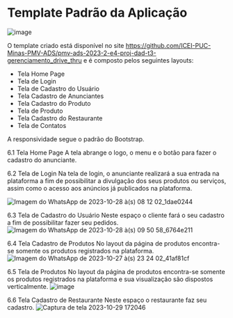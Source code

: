 # Template Padrão da Aplicação

![image](https://github.com/ICEI-PUC-Minas-PMV-ADS/pmv-ads-2023-2-e4-proj-dad-t3-gerenciamento_drive_thru/assets/102244252/03d28011-cc52-4f0b-b944-f4e42b7a82eb)

O template criado está disponível no site https://github.com/ICEI-PUC-Minas-PMV-ADS/pmv-ads-2023-2-e4-proj-dad-t3-gerenciamento_drive_thru  e é composto pelos seguintes layouts:

- Tela Home Page
- Tela de Login
- Tela de Cadastro do Usuário
- Tela Cadastro de Anunciantes
- Tela Cadastro do Produto
- Tela de Produto
- Tela Cadastro do Restaurante
- Tela de Contatos

 A responsividade segue o padrão do Bootstrap.

6.1 Tela Home Page
A tela abrange o logo, o menu e o botão para fazer o cadastro do anunciante.

6.2 Tela de Login
Na tela de login, o anunciante realizará a sua entrada na plataforma a fim de possibilitar 
a divulgação dos seus produtos ou serviços, assim como o acesso aos anúncios já 
publicados na plataforma.

![Imagem do WhatsApp de 2023-10-28 à(s) 08 12 02_1dae0244](https://github.com/ICEI-PUC-Minas-PMV-ADS/pmv-ads-2023-2-e4-proj-dad-t3-gerenciamento_drive_thru/assets/102244252/d90c626b-d7af-48ab-9086-76717d87901e)

6.3 Tela de Cadastro do Usuário
Neste espaço o cliente fará o seu cadastro a fim de possibilitar fazer seu pedidos. 
![Imagem do WhatsApp de 2023-10-28 à(s) 09 50 58_6764e211](https://github.com/ICEI-PUC-Minas-PMV-ADS/pmv-ads-2023-2-e4-proj-dad-t3-gerenciamento_drive_thru/assets/102244252/81172d5f-7b0d-4790-be19-05c9a6fe9561)

6.4 Tela Cadastro de Produtos 
No layout da página de produtos encontra-se somente os produtos registrados na 
plataforma.
![Imagem do WhatsApp de 2023-10-27 à(s) 23 24 02_41af81cf](https://github.com/ICEI-PUC-Minas-PMV-ADS/pmv-ads-2023-2-e4-proj-dad-t3-gerenciamento_drive_thru/assets/102244252/3ac9eb8e-7fa7-4d87-a700-22c18cebbd01)

6.5 Tela de Produtos 
No layout da página de produtos encontra-se somente os produtos registrados na 
plataforma e sua visualização são dispostos verticalmente.
![image](https://github.com/ICEI-PUC-Minas-PMV-ADS/pmv-ads-2023-2-e4-proj-dad-t3-gerenciamento_drive_thru/assets/102244252/dcb3c197-cefc-4acf-a2cf-aed2f22728d5)

6.6 Tela Cadastro de Restaurante 
Neste espaço o restaurante faz seu cadastro.
![Captura de tela 2023-10-29 172046](https://github.com/ICEI-PUC-Minas-PMV-ADS/pmv-ads-2023-2-e4-proj-dad-t3-gerenciamento_drive_thru/assets/102244252/cbb12030-a699-4cb4-af2c-b0d72a77803d)










